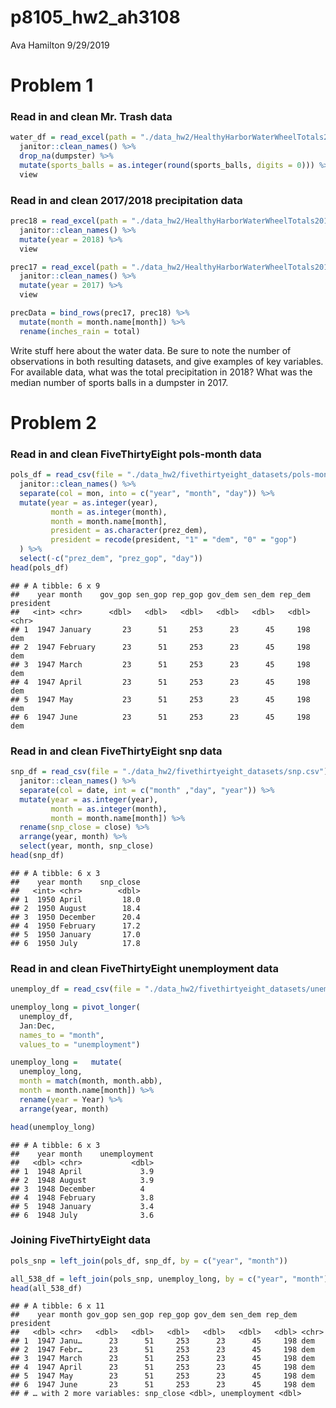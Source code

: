 p8105\_hw2\_ah3108
================
Ava Hamilton
9/29/2019

# Problem 1

### Read in and clean Mr. Trash data

``` r
water_df = read_excel(path = "./data_hw2/HealthyHarborWaterWheelTotals2018-7-28.xlsx", sheet = 1, range = "A2:N336") %>% 
  janitor::clean_names() %>% 
  drop_na(dumpster) %>% 
  mutate(sports_balls = as.integer(round(sports_balls, digits = 0))) %>% 
  view
```

### Read in and clean 2017/2018 precipitation data

``` r
prec18 = read_excel(path = "./data_hw2/HealthyHarborWaterWheelTotals2018-7-28.xlsx", sheet = 3, range = "A2:B9") %>% 
  janitor::clean_names() %>% 
  mutate(year = 2018) %>% 
  view

prec17 = read_excel(path = "./data_hw2/HealthyHarborWaterWheelTotals2018-7-28.xlsx", sheet = 4, range = "A2:B14") %>% 
  janitor::clean_names() %>% 
  mutate(year = 2017) %>% 
  view

precData = bind_rows(prec17, prec18) %>% 
  mutate(month = month.name[month]) %>% 
  rename(inches_rain = total)
```

Write stuff here about the water data. Be sure to note the number of
observations in both resulting datasets, and give examples of key
variables. For available data, what was the total precipitation in 2018?
What was the median number of sports balls in a dumpster in
2017.

# Problem 2

### Read in and clean FiveThirtyEight pols-month data

``` r
pols_df = read_csv(file = "./data_hw2/fivethirtyeight_datasets/pols-month.csv") %>% 
  janitor::clean_names() %>% 
  separate(col = mon, into = c("year", "month", "day")) %>%
  mutate(year = as.integer(year),
         month = as.integer(month),
         month = month.name[month],
         president = as.character(prez_dem),
         president = recode(president, "1" = "dem", "0" = "gop")
  ) %>% 
  select(-c("prez_dem", "prez_gop", "day")) 
head(pols_df)
```

    ## # A tibble: 6 x 9
    ##    year month    gov_gop sen_gop rep_gop gov_dem sen_dem rep_dem president
    ##   <int> <chr>      <dbl>   <dbl>   <dbl>   <dbl>   <dbl>   <dbl> <chr>    
    ## 1  1947 January       23      51     253      23      45     198 dem      
    ## 2  1947 February      23      51     253      23      45     198 dem      
    ## 3  1947 March         23      51     253      23      45     198 dem      
    ## 4  1947 April         23      51     253      23      45     198 dem      
    ## 5  1947 May           23      51     253      23      45     198 dem      
    ## 6  1947 June          23      51     253      23      45     198 dem

### Read in and clean FiveThirtyEight snp data

``` r
snp_df = read_csv(file = "./data_hw2/fivethirtyeight_datasets/snp.csv") %>% 
  janitor::clean_names() %>% 
  separate(col = date, int = c("month" ,"day", "year")) %>% 
  mutate(year = as.integer(year),
         month = as.integer(month),
         month = month.name[month]) %>% 
  rename(snp_close = close) %>% 
  arrange(year, month) %>% 
  select(year, month, snp_close)
head(snp_df)
```

    ## # A tibble: 6 x 3
    ##    year month    snp_close
    ##   <int> <chr>        <dbl>
    ## 1  1950 April         18.0
    ## 2  1950 August        18.4
    ## 3  1950 December      20.4
    ## 4  1950 February      17.2
    ## 5  1950 January       17.0
    ## 6  1950 July          17.8

### Read in and clean FiveThirtyEight unemployment data

``` r
unemploy_df = read_csv(file = "./data_hw2/fivethirtyeight_datasets/unemployment.csv")

unemploy_long = pivot_longer(
  unemploy_df,
  Jan:Dec,
  names_to = "month",
  values_to = "unemployment")

unemploy_long =   mutate(
  unemploy_long,
  month = match(month, month.abb),
  month = month.name[month]) %>% 
  rename(year = Year) %>%
  arrange(year, month)

head(unemploy_long)
```

    ## # A tibble: 6 x 3
    ##    year month    unemployment
    ##   <dbl> <chr>           <dbl>
    ## 1  1948 April             3.9
    ## 2  1948 August            3.9
    ## 3  1948 December          4  
    ## 4  1948 February          3.8
    ## 5  1948 January           3.4
    ## 6  1948 July              3.6

### Joining FiveThirtyEight data

``` r
pols_snp = left_join(pols_df, snp_df, by = c("year", "month"))

all_538_df = left_join(pols_snp, unemploy_long, by = c("year", "month"))
head(all_538_df)
```

    ## # A tibble: 6 x 11
    ##    year month gov_gop sen_gop rep_gop gov_dem sen_dem rep_dem president
    ##   <dbl> <chr>   <dbl>   <dbl>   <dbl>   <dbl>   <dbl>   <dbl> <chr>    
    ## 1  1947 Janu…      23      51     253      23      45     198 dem      
    ## 2  1947 Febr…      23      51     253      23      45     198 dem      
    ## 3  1947 March      23      51     253      23      45     198 dem      
    ## 4  1947 April      23      51     253      23      45     198 dem      
    ## 5  1947 May        23      51     253      23      45     198 dem      
    ## 6  1947 June       23      51     253      23      45     198 dem      
    ## # … with 2 more variables: snp_close <dbl>, unemployment <dbl>
